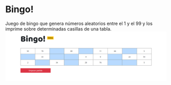 # Bingo!
Juego de bingo que genera números aleatorios entre el 1 y el 99 y los imprime sobre determinadas casillas de una tabla.\
![Screenshot](https://github.com/marialc/bingo/blob/master/img/screenshot.png)
